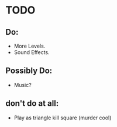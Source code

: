 # TODO

## Do:

- More Levels.
- Sound Effects.

## Possibly Do:

- Music?

## don't do at all:

- Play as triangle kill square (murder cool)